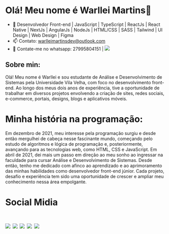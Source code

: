 <h1>Olá! Meu nome é Warllei Martins👋</h1>

- 📜 Desenvolvedor Front-end | JavaScript | TypeScript | ReactJs | React Native | NextJs | AngularJs | NodeJs | HTML/CSS | SASS | Tailwind | UI Design | Web Design | Figma
- 📫 Contato: warlleimartinsdev@outlook.com
-  📱 Contate-me no whatsapp: 27995804151 | <a href="https://api.whatsapp.com/send?phone=5527995804151&text=Meu%20Whatsapp"><img src="https://img.shields.io/badge/-whatsapp-%23E4405F?style=for-the-badge&logo=whatsapp&logoColor=white" target="_blank"></a>

<div>
<h2>Sobre min:</h2>
  
Olá! Meu nome é Warllei e sou estudante de Análise e Desenvolvimento de Sistemas pela Universidade Vila Velha, com foco no desenvolvimento front-end. Ao longo dos meus dois anos de experiência, tive a oportunidade de trabalhar em diversos projetos envolvendo a criação de sites, redes sociais, e-commerce, portais, designs, blogs e aplicativos móveis.
<div/>
  
<div>
<h1>Minha história na programação:</h1>
  
Em dezembro de 2021, meu interesse pela programação surgiu e desde então mergulhei de cabeça nesse fascinante mundo, começando pelo estudo de algoritmos e lógica de programação e, posteriormente, avançando para as tecnologias web, como HTML, CSS e JavaScript. Em abril de 2021, dei mais um passo em direção ao meu sonho ao ingressar na faculdade para cursar Análise e Desenvolvimento de Sistemas. Desde então, tenho me dedicado com afinco ao aprendizado e ao aprimoramento das minhas habilidades como desenvolvedor front-end júnior. Cada projeto, desafio e experiência tem sido uma oportunidade de crescer e ampliar meu conhecimento nessa área empolgante.
<div/>
 
<h1>Social Midia<h1/>
<div> 
  <a href="https://www.instagram.com/warlleimartinsdev/"><img src="https://img.shields.io/badge/-Instagram-%23E4405F?style=for-the-badge&logo=instagram&logoColor=white" target="_blank"></a>
 <a href="https://discord.gg/XTkp4JPg" target="_blank"><img src="https://img.shields.io/badge/Discord-7289DA?style=for-the-badge&logo=discord&logoColor=white" target="_blank"></a> 
  <a href = "mailto:warlleimartinsdev@outlook"><img src="https://img.shields.io/badge/-Gmail-%23333?style=for-the-badge&logo=gmail&logoColor=white" target="_blank"></a>
   <a href = "https://www.behance.net/warlleimartins"><img src="https://img.shields.io/badge/-Behance-%23333?style=for-the-badge&logo=behance&logoColor=green" target="_blank"></a>
  <a href="https://www.linkedin.com/in/warllei-martins-%F0%9F%8F%B3%EF%B8%8F%E2%80%8D%F0%9F%8C%88-823510153/" target="_blank"><img src="https://img.shields.io/badge/-Linkedin-%23333?style=for-the-badge&logo=linkedin&logoColor=blue" target="_blank"></
</div>

  

